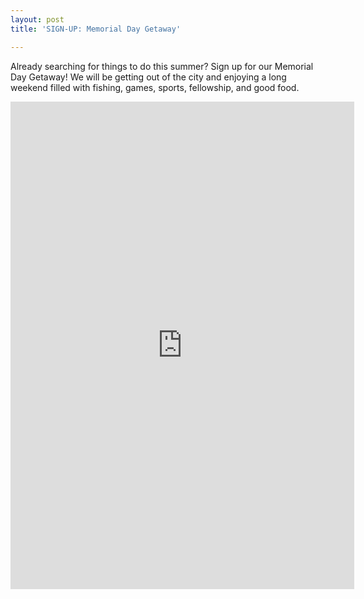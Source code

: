 ```yaml
---
layout: post
title: 'SIGN-UP: Memorial Day Getaway'

---
```


Already searching for things to do this summer? Sign up for our Memorial Day Getaway! We will be getting out of the city and enjoying a long weekend filled with fishing, games, sports, fellowship, and good food.

<iframe width="550" height="780" src="https://docs.google.com/spreadsheet/embeddedform?formkey=dFlEUGRURXNGNnVMLXhBd2U1SmJmb0E6MQ" frameborder="0" marginheight="0" marginwidth="0"></iframe>
